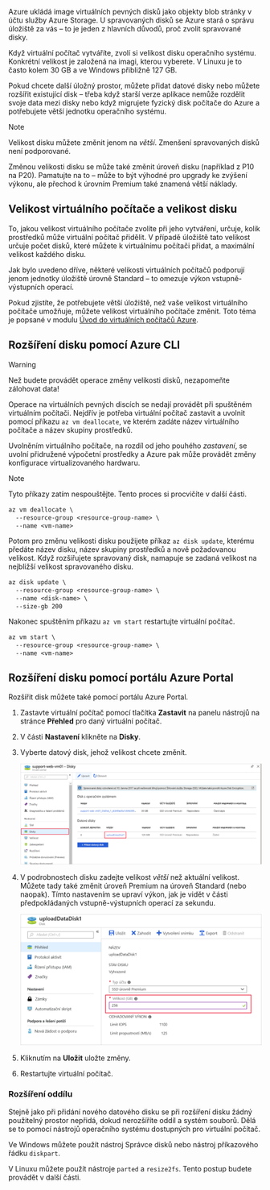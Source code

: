 Azure ukládá image virtuálních pevných disků jako objekty blob stránky v účtu služby Azure Storage. U spravovaných disků se Azure stará o správu úložiště za vás – to je jeden z hlavních důvodů, proč zvolit spravované disky.

Když virtuální počítač vytváříte, zvolí si velikost disku operačního systému. Konkrétní velikost je založená na imagi, kterou vyberete. V Linuxu je to často kolem 30 GB a ve Windows přibližně 127 GB.

Pokud chcete další úložný prostor, můžete přidat datové disky nebo můžete rozšířit existující disk – třeba když starší verze aplikace nemůže rozdělit svoje data mezi disky nebo když migrujete fyzický disk počítače do Azure a potřebujete větší jednotku operačního systému.

> [!NOTE]
> Velikost disku můžete změnit jenom na _větší_. Zmenšení spravovaných disků není podporované.

Změnou velikosti disku se může také změnit úroveň disku (například z P10 na P20). Pamatujte na to – může to být výhodné pro upgrady ke zvýšení výkonu, ale přechod k úrovním Premium také znamená větší náklady.

## <a name="vm-size-versus-disk-size"></a>Velikost virtuálního počítače a velikost disku

To, jakou velikost virtuálního počítače zvolíte při jeho vytváření, určuje, kolik prostředků může virtuální počítač přidělit. V případě úložiště tato velikost určuje počet disků, které můžete k virtuálnímu počítači přidat, a maximální velikost každého disku.

Jak bylo uvedeno dříve, některé velikosti virtuálních počítačů podporují jenom jednotky úložiště úrovně Standard – to omezuje výkon vstupně-výstupních operací.

Pokud zjistíte, že potřebujete větší úložiště, než vaše velikost virtuálního počítače umožňuje, můžete velikost virtuálního počítače změnit. Toto téma je popsané v modulu [Úvod do virtuálních počítačů Azure](/learn/modules/intro-to-azure-virtual-machines?azure-portal=true).

## <a name="expanding-a-disk-using-the-azure-cli"></a>Rozšíření disku pomocí Azure CLI

> [!WARNING]
> Než budete provádět operace změny velikosti disků, nezapomeňte zálohovat data!

Operace na virtuálních pevných discích se nedají provádět při spuštěném virtuálním počítači. Nejdřív je potřeba virtuální počítač zastavit a uvolnit pomocí příkazu `az vm deallocate`, ve kterém zadáte název virtuálního počítače a název skupiny prostředků.

Uvolněním virtuálního počítače, na rozdíl od jeho pouhého _zastavení_, se uvolní přidružené výpočetní prostředky a Azure pak může provádět změny konfigurace virtualizovaného hardwaru.

> [!NOTE]
> Tyto příkazy zatím nespouštějte. Tento proces si procvičíte v další části.

```azurecli
az vm deallocate \
  --resource-group <resource-group-name> \
  --name <vm-name>
```

Potom pro změnu velikosti disku použijete příkaz `az disk update`, kterému předáte název disku, název skupiny prostředků a nově požadovanou velikost. Když rozšiřujete spravovaný disk, namapuje se zadaná velikost na nejbližší velikost spravovaného disku.

```azurecli
az disk update \
  --resource-group <resource-group-name> \
  --name <disk-name> \
  --size-gb 200
```

Nakonec spuštěním příkazu `az vm start` restartujte virtuální počítač.

```azurecli
az vm start \
  --resource-group <resource-group-name> \
  --name <vm-name>
```

## <a name="expanding-a-disk-using-the-azure-portal"></a>Rozšíření disku pomocí portálu Azure Portal

Rozšířit disk můžete také pomocí portálu Azure Portal.

1. Zastavte virtuální počítač pomocí tlačítka **Zastavit** na panelu nástrojů na stránce **Přehled** pro daný virtuální počítač.

1. V části **Nastavení** klikněte na **Disky**.

1. Vyberte datový disk, jehož velikost chcete změnit.

    ![Snímek obrazovky s částí Disky daného virtuálního počítače a se zvýrazněným virtuálním pevným diskem, který chceme upravit](../media/5-portal-disks.png)

1. V podrobnostech disku zadejte velikost _větší_ než aktuální velikost. Můžete tady také změnit úroveň Premium na úroveň Standard (nebo naopak). Tímto nastavením se upraví výkon, jak je vidět v části předpokládaných vstupně-výstupních operací za sekundu.

    ![Snímek obrazovky pro úpravu virtuálního pevného disku se zvýrazněným polem s novou velikostí](../media/5-resize-disk.png)

1. Kliknutím na **Uložit** uložte změny.

1. Restartujte virtuální počítač.


### <a name="expanding-the-partition"></a>Rozšíření oddílu

Stejně jako při přidání nového datového disku se při rozšíření disku žádný použitelný prostor nepřidá, dokud nerozšíříte oddíl a systém souborů. Dělá se to pomocí nástrojů operačního systému dostupných pro virtuální počítač.

Ve Windows můžete použít nástroj Správce disků nebo nástroj příkazového řádku `diskpart`.

V Linuxu můžete použít nástroje `parted` a `resize2fs`. Tento postup budete provádět v další části.